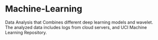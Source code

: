 # Machine-Learning

Data Analysis that Combines different deep learning models and wavelet.
The analyzed data includes logs from cloud servers, and UCI Machine Learning Repository.
